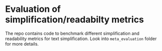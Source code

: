 # Evaluation of simplification/readabilty metrics

The repo contains code to benchmark different simplification and readability metrics for text simplification. Look into `meta_evaluation` folder for more details. 


